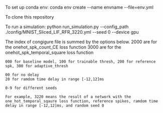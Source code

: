 To set up conda env:
    conda env create --name envname --file=env.yml

To clone this repository
    

To run a simulation:
    python run_simulation.py --config_path ./config/MNIST_Sliced_LIF_RFR_3220.yml --seed 0 --device gpu

The index of congigure file is summed by the options below. 
    2000 are for the onehot_spk_count_CE loss function 
    3000 are for the onehot_spk_temporal_square loss function 

    000 for baseline model, 100 for trainable thresh, 200 for reference spk, 300 for adaptive_thresh

    00 for no delay
    20 for ramdom time delay in range [-12,12]ms 

    0-9 for different seeds

    For example, 3220 means the result of a network with the one_hot_temporal_sqaure loss function, reference spikes, ramdom time delay in range [-12,12]ms, and random seed 0


